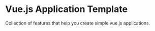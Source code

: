 # Vue.js Application Template
Collection of features that help you create simple vue.js applications.
